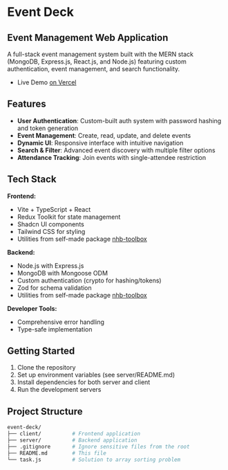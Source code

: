 # Event Deck

## Event Management Web Application

A full-stack event management system built with the MERN stack (MongoDB, Express.js, React.js, and Node.js) featuring custom authentication, event management, and search functionality.

- Live Demo [on Vercel](https://event-deck.vercel.app/)

## Features

- **User Authentication**: Custom-built auth system with password hashing and token generation
- **Event Management**: Create, read, update, and delete events
- **Dynamic UI**: Responsive interface with intuitive navigation
- **Search & Filter**: Advanced event discovery with multiple filter options
- **Attendance Tracking**: Join events with single-attendee restriction

## Tech Stack

**Frontend:**

- Vite + TypeScript + React
- Redux Toolkit for state management
- Shadcn UI components
- Tailwind CSS for styling
- Utilities from self-made package [nhb-toolbox](https://nhb-toolbox.vercel.app/)

**Backend:**

- Node.js with Express.js
- MongoDB with Mongoose ODM
- Custom authentication (crypto for hashing/tokens)
- Zod for schema validation
- Utilities from self-made package [nhb-toolbox](https://nhb-toolbox.vercel.app/)

**Developer Tools:**

- Comprehensive error handling
- Type-safe implementation

## Getting Started

1. Clone the repository
2. Set up environment variables (see server/README.md)
3. Install dependencies for both server and client
4. Run the development servers

## Project Structure

```bash
event-deck/
├── client/          # Frontend application
├── server/          # Backend application
├── .gitignore       # Ignore sensitive files from the root
├── README.md        # This file
└── task.js          # Solution to array sorting problem
```

